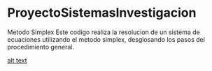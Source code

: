 # ProyectoSistemasInvestigacion
Metodo Simplex
Este codigo realiza la resolucion de un sistema de ecuaciones utilizando el metodo simplex, desglosando los pasos del procedimiento general.

[alt text](https://github.com/YordiKmh/ProyectoSistemasInvestigacion/edit/main/README.md)
